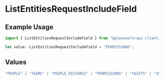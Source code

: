 # ListEntitiesRequestIncludeField

## Example Usage

```typescript
import { ListEntitiesRequestIncludeField } from "@gleanwork/api-client/models/components";

let value: ListEntitiesRequestIncludeField = "PERMISSIONS";
```

## Values

```typescript
"PEOPLE" | "TEAMS" | "PEOPLE_DISTANCE" | "PERMISSIONS" | "FACETS" | "INVITE_INFO" | "LAST_EXTENSION_USE" | "MANAGEMENT_DETAILS" | "UNPROCESSED_TEAMS"
```